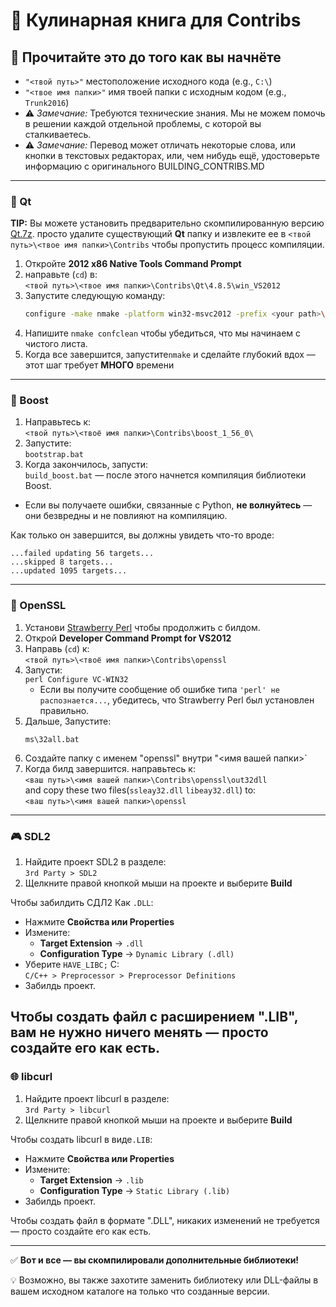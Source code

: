 # 🍳 Кулинарная книга для Contribs

## 📌 Прочитайте это до того как вы начнёте

- `"<твой путь>"` местоположение исходного кода (e.g., `C:\`)  
- `"<твое имя папки>"` имя твоей папки с исходным кодом (e.g., `Trunk2016`)  
- ⚠️ *Замечание:* Требуются технические знания. Мы не можем помочь в решении каждой отдельной проблемы, с которой вы сталкиваетесь.
- ⚠️ *Замечание:* Перевод может отличать некоторые слова, или кнопки в текстовых редакторах, или, чем нибудь ещё, удостоверьте информацию с оригинального BUILDING_CONTRIBS.MD

---

### 🧱 Qt

**TIP:** Вы можете установить предварительно скомпилированную версию [Qt.7z](https://drive.google.com/file/d/10zhRv421d2DUdF7eV-dqR4cIDTZAhiDL/view?usp=drive_link). просто удалите существующий **Qt** папку и извлеките ее в `<твой путь>\<твое имя папки>\Contribs` чтобы пропустить процесс компиляции.

1. Откройте **2012 x86 Native Tools Command Prompt**
2. направьте (`cd`) в:  
   `<твой путь>\<твое имя папки>\Contribs\Qt\4.8.5\win_VS2012`
3. Запустите следующую команду:
   ```sh
   configure -make nmake -platform win32-msvc2012 -prefix <your path>\<your folder name>\Contribs\Qt\4.8.5\win_VS2012 -opensource -confirm-license -opengl desktop -nomake examples -nomake tests -webkit -xmlpatterns
   ```
4. Напишите `nmake confclean` чтобы убедиться, что мы начинаем с чистого листа.
5. Когда все завершится, запустите`nmake` и сделайте глубокий вдох — этот шаг требует **МНОГО** времени

---

### 🚀 Boost

1. Направьтесь к:  
   `<твой путь>\<твоё имя папки>\Contribs\boost_1_56_0\`
2. Запустите:  
   `bootstrap.bat`
3. Когда закончилось, запусти:  
   `build_boost.bat` — после этого начнется компиляция библиотеки Boost.

- Если вы получаете ошибки, связанные с Python, **не волнуйтесь** — они безвредны и не повлияют на компиляцию.

Как только он завершится, вы должны увидеть что-то вроде:

```
...failed updating 56 targets...
...skipped 8 targets...
...updated 1095 targets...
```

---

### 🔐 OpenSSL

1. Установи [Strawberry Perl](https://strawberryperl.com/) чтобы продолжить с билдом.
2. Открой **Developer Command Prompt for VS2012**
3. Направь (`cd`) к:  
   `<твой путь>\<твоё имя папки>\Contribs\openssl`
4. Запусти:  
   `perl Configure VC-WIN32`
   - Если вы получите сообщение об ошибке типа `'perl' не распознается...`, убедитесь, что Strawberry Perl был установлен правильно.
5. Дальше, Запустите:
   ```
   ms\32all.bat
   ```
6. Создайте папку с именем "openssl" внутри "<имя вашей папки>`
7. Когда билд завершится. направьтесь к:  
   `<ваш путь>\<имя вашей папки>\Contribs\openssl\out32dll`  
   and copy these two files(`ssleay32.dll` `libeay32.dll`) to:  
   `<ваш путь>\<имя вашей папки>\openssl`

---

### 🎮 SDL2

1. Найдите проект SDL2 в разделе:  
   `3rd Party > SDL2`
2. Щелкните правой кнопкой мыши на проекте и выберите **Build**

Чтобы забилдить СДЛ2 Как `.DLL`:
- Нажмите  **Свойства или Properties**
- Измените:
  - **Target Extension** → `.dll`
  - **Configuration Type** → `Dynamic Library (.dll)`
- Уберите `HAVE_LIBC;` С:  
  `C/C++ > Preprocessor > Preprocessor Definitions`
- Забилдь проект.

Чтобы создать файл с расширением ".LIB", вам не нужно ничего менять — просто создайте его как есть.
---

### 🌐 libcurl

1. Найдите проект libcurl в разделе:  
   `3rd Party > libcurl`
2. Щелкните правой кнопкой мыши на проекте и выберите **Build**

Чтобы создать libcurl в виде`.LIB`:
- Нажмите **Свойства или Properties**
- Измените:
  - **Target Extension** → `.lib`
  - **Configuration Type** → `Static Library (.lib)`
- Забилдь проект.

Чтобы создать файл в формате ".DLL", никаких изменений не требуется — просто создайте его как есть.

---

✅ **Вот и все — вы скомпилировали дополнительные библиотеки!** 

💡 Возможно, вы также захотите заменить библиотеку или DLL-файлы в вашем исходном каталоге на только что созданные версии.
